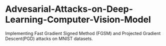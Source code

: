# Advesarial-Attacks-on-Deep-Learning-Computer-Vision-Model
Implementing Fast Gradient Signed Method (FGSM) and Projected Gradient Descent(PGD) attacks on MNIST datasets.
